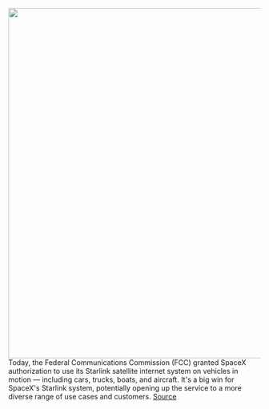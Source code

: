 <img src='https://cdn.vox-cdn.com/thumbor/iRWvik-m1Xee4d5gcEcUmSGJxQY=/0x0:2040x1530/1200x800/filters:focal(603x106:929x432)/cdn.vox-cdn.com/uploads/chorus_image/image/71035609/verge_IMG20220619152937_2040pxl.0.jpg' width='700px' /><br/>
Today, the Federal Communications Commission (FCC) granted SpaceX authorization to use its Starlink satellite internet system on vehicles in motion — including cars, trucks, boats, and aircraft. It's a big win for SpaceX's Starlink system, potentially opening up the service to a more diverse range of use cases and customers.
<a href='https://www.theverge.com/2022/6/30/23190463/spacex-starlink-satellite-internet-fcc-in-motion-authorized'> Source <a/>